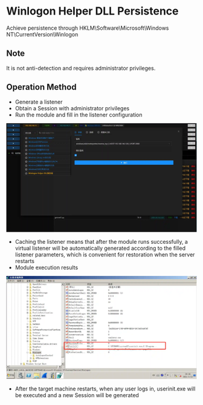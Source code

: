 # Winlogon Helper DLL Persistence


Achieve persistence through HKLM\Software\Microsoft\Windows NT\CurrentVersion\Winlogon

## Note
It is not anti-detection and requires administrator privileges.

## Operation Method
+ Generate a listener
+ Obtain a Session with administrator privileges
+ Run the module and fill in the listener configuration

![](img/Persistence_WinlogonHelperDLL_Windows/1.webp)

+ Caching the listener means that after the module runs successfully, a virtual listener will be automatically generated according to the filled listener parameters, which is convenient for restoration when the server restarts
+ Module execution results

![](img/Persistence_WinlogonHelperDLL_Windows/2.webp)

+ After the target machine restarts, when any user logs in, userinit.exe will be executed and a new Session will be generated
